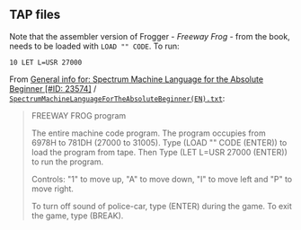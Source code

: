 ## TAP files

Note that the assembler version of Frogger - *Freeway Frog* - from the book, needs to be loaded with `LOAD "" CODE`. To run:

```none
10 LET L=USR 27000
```

From [General info for: Spectrum Machine Language for the Absolute Beginner \[#ID: 23574\]](https://spectrumcomputing.co.uk/entry/23574/ZX-Spectrum/Spectrum_Machine_Language_for_the_Absolute_Beginner) / [`SpectrumMachineLanguageForTheAbsoluteBeginner(EN).txt`](https://spectrumcomputing.co.uk/zxdb/sinclair/entries/0023574/SpectrumMachineLanguageForTheAbsoluteBeginner(EN).txt):

> FREEWAY FROG program
> 
> The entire machine code program. The program occupies from 6978H to 781DH (27000 to 31005). Type (LOAD "" CODE (ENTER)) to load the 
program from tape. Then Type (LET L=USR 27000 (ENTER)) to run the program.
> 
> Controls: "1" to move up, "A" to move down, "I" to move left and "P" to move right.
> 
> To turn off sound of police-car, type (ENTER) during the game. To exit the game, type (BREAK).

